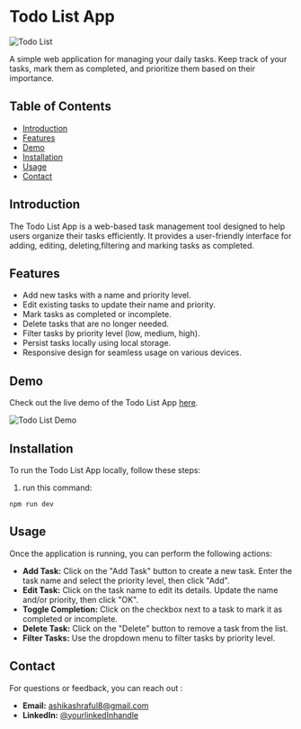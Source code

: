 # Todo List App

![Todo List](todo.png)

A simple web application for managing your daily tasks. Keep track of your tasks, mark them as completed, and prioritize them based on their importance.

## Table of Contents

- [Introduction](#introduction)
- [Features](#features)
- [Demo](#demo)
- [Installation](#installation)
- [Usage](#usage)
- [Contact](#contact)

## Introduction

The Todo List App is a web-based task management tool designed to help users organize their tasks efficiently. It provides a user-friendly interface for adding, editing, deleting,filtering and marking tasks as completed.

## Features

- Add new tasks with a name and priority level.
- Edit existing tasks to update their name and priority.
- Mark tasks as completed or incomplete.
- Delete tasks that are no longer needed.
- Filter tasks by priority level (low, medium, high).
- Persist tasks locally using local storage.
- Responsive design for seamless usage on various devices.

## Demo

Check out the live demo of the Todo List App [here](#).

![Todo List Demo](todo-list-demo.gif)

## Installation

To run the Todo List App locally, follow these steps:

1. run this command:

```
npm run dev

```

## Usage

Once the application is running, you can perform the following actions:

- **Add Task:** Click on the "Add Task" button to create a new task. Enter the task name and select the priority level, then click "Add".
- **Edit Task:** Click on the task name to edit its details. Update the name and/or priority, then click "OK".
- **Toggle Completion:** Click on the checkbox next to a task to mark it as completed or incomplete.
- **Delete Task:** Click on the "Delete" button to remove a task from the list.
- **Filter Tasks:** Use the dropdown menu to filter tasks by priority level.

## Contact

For questions or feedback, you can reach out :

- **Email:** ashikashraful8@gmail.com
- **LinkedIn:** [@yourlinkedInhandle](http://www.linkedin.com/in/ashraful-islam-khan)
